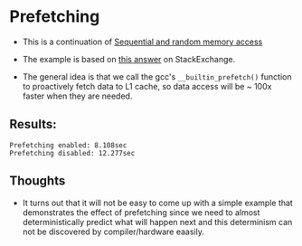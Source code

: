 # Prefetching

* This is a continuation of [Sequential and random memory access](../5_sequential-and-random-memory-access) 

* The example is based on [this answer](https://stackoverflow.com/a/31688096/19634193) on StackExchange.

* The general idea is that we call the gcc's `__builtin_prefetch()` function to proactively fetch data to L1 cache, so
data access will be ~ 100x faster when they are needed.

## Results:

```
Prefetching enabled: 8.108sec
Prefetching disabled: 12.277sec
```

## Thoughts

* It turns out that it will not be easy to come up with a simple example that demonstrates the effect of prefetching 
since we need to almost deterministically predict what will happen next and this determinism can not be discovered by
compiler/hardware eaasily.

